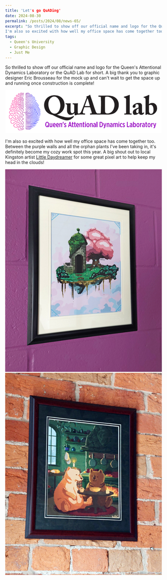```yaml
---
title: 'Let's go QuADing'
date: 2024-08-30
permalink: /posts/2024/08/news-65/
excerpt: "So thrilled to show off our official name and logo for the Queen's Attentional Dynamics Laboratory or the QuAD Lab for short. A big thank you to graphic designer Eric Brousseau for the mock up and can't wait to get the space up and running once construction is complete!<br><br><img src='/images/posts/2024_08_quad.jpg'><br><br>
I'm also so excited with how well my office space has come together too. Between the purple walls and all the orphan plants I've been taking in, it's definitely become my cozy work spot this year. A big shout out to local Kingston artist <a href='https://littledaydreamer.ca/' target='_blank'>Little Daydreamer</a> for some great pixel art to help keep my head in the clouds!<br><br><img src='/images/posts/2024_08_pixel1.jpg'><br><br><img src='/images/posts/2024_08_pixel2.jpg'><br><br>"
tags:
  - Queen's University
  - Graphic Design
  - Just Me
---
```


So thrilled to show off our official name and logo for the Queen's Attentional Dynamics Laboratory or the QuAD Lab for short. A big thank you to graphic designer Eric Brousseau for the mock up and can't wait to get the space up and running once construction is complete!

![internal](/images/posts/2024_08_quad.jpg)

I'm also so excited with how well my office space has come together too. Between the purple walls and all the orphan plants I've been taking in, it's definitely become my cozy work spot this year. A big shout out to local Kingston artist [Little Daydreamer](https://littledaydreamer.ca/) for some great pixel art to help keep my head in the clouds!

![internal](/images/posts/2024_08_pixel1.jpg)
![internal](/images/posts/2024_08_pixel2.jpg)